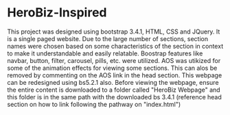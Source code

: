 # HeroBiz-Inspired
This project was designed using bootstrap 3.4.1, HTML, CSS and JQuery. 
It is a single paged website. 
Due to the large number of sections, section names were chosen based on some characteristics of the section in context to make it understandable and easily relatable.
Boostrap features like navbar, button, filter, carousel, pills, etc. were utilized.
AOS was utikized for some of the animation effects for viewing some sections. This can alos be removed by commenting on the AOS link in the head section. 
This webpage can be redesigned using bs5.2.1 also. 
Before viewing the webpage, ensure the entire content is downloaded to a folder called "HeroBiz Webpage" and this folder is in the same path with the downloaded bs 3.4.1 
(reference head section on how to link following the pathway on "index.html")
